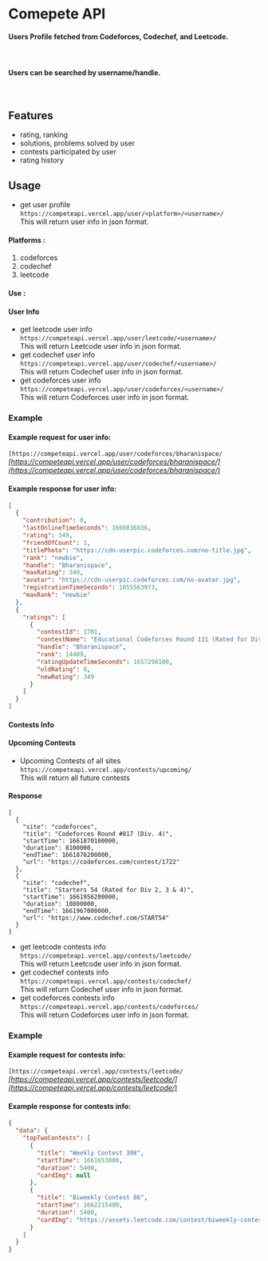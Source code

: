# Comepete API 

#### Users Profile fetched from Codeforces, Codechef, and Leetcode.
<br>

#### Users can be searched by username/handle.
<br>

## Features
- rating, ranking 
- solutions, problems solved by user
- contests participated by user
- rating history

## Usage
- get user profile<br>
```https://competeapi.vercel.app/user/<platform>/<username>/```<br>
    This will return user info in json format.

#### **Platforms :**
1. codeforces<br>
2. codechef<br>
3. leetcode<br>

#### **Use :**

#### User Info
- get leetcode user info<br>
```https://competeapi.vercel.app/user/leetcode/<username>/```<br>
    This will return Leetcode user info in json format.
- get codechef user info<br>
```https://competeapi.vercel.app/user/codechef/<username>/```<br>
    This will return Codechef user info in json format.
- get codeforces user info<br>
```https://competeapi.vercel.app/user/codeforces/<username>/```<br>
    This will return Codeforces user info in json format.<br>

### **Example**
#### Example request for user info:
```[https://competeapi.vercel.app/user/codeforces/bharanispace/```<br>
    *[https://competeapi.vercel.app/user/codeforces/bharanispace/](https://competeapi.vercel.app/user/codeforces/bharanispace/)*

#### Example response for user info:
```json
[
  {
    "contribution": 0,
    "lastOnlineTimeSeconds": 1660836836,
    "rating": 349,
    "friendOfCount": 1,
    "titlePhoto": "https://cdn-userpic.codeforces.com/no-title.jpg",
    "rank": "newbie",
    "handle": "Bharanispace",
    "maxRating": 349,
    "avatar": "https://cdn-userpic.codeforces.com/no-avatar.jpg",
    "registrationTimeSeconds": 1655563973,
    "maxRank": "newbie"
  },
  {
    "ratings": [
      {
        "contestId": 1701,
        "contestName": "Educational Codeforces Round 131 (Rated for Div. 2)",
        "handle": "Bharanispace",
        "rank": 14409,
        "ratingUpdateTimeSeconds": 1657298100,
        "oldRating": 0,
        "newRating": 349
      }
    ]
  }
]

```

#### Contests Info

#### Upcoming Contests
- Upcoming Contests of all sites
```https://competeapi.vercel.app/contests/upcoming/```<br>
    This will return all future contests
    
#### Response
```
[
  {
    "site": "codeforces",
    "title": "Codeforces Round #817 (Div. 4)",
    "startTime": 1661870100000,
    "duration": 8100000,
    "endTime": 1661878200000,
    "url": "https://codeforces.com/contest/1722"
  },
  {
    "site": "codechef",
    "title": "Starters 54 (Rated for Div 2, 3 & 4)",
    "startTime": 1661956200000,
    "duration": 10800000,
    "endTime": 1661967000000,
    "url": "https://www.codechef.com/START54"
  }
]
```


- get leetcode contests info<br>
```https://competeapi.vercel.app/contests/leetcode/```<br>
    This will return Leetcode user info in json format.
- get codechef contests info <br>
```https://competeapi.vercel.app/contests/codechef/```<br>
    This will return Codechef user info in json format.
- get codeforces contests info<br>
```https://competeapi.vercel.app/contests/codeforces/```<br>
    This will return Codeforces user info in json format.
    
### Example

#### Example request for contests info:
```[https://competeapi.vercel.app/contests/leetcode/```<br>
    *[https://competeapi.vercel.app/contests/leetcode/](https://competeapi.vercel.app/contests/leetcode/)*

#### Example response for contests info:
```json
{
  "data": {
    "topTwoContests": [
      {
        "title": "Weekly Contest 308",
        "startTime": 1661653800,
        "duration": 5400,
        "cardImg": null
      },
      {
        "title": "Biweekly Contest 86",
        "startTime": 1662215400,
        "duration": 5400,
        "cardImg": "https://assets.leetcode.com/contest/biweekly-contest-86/card_img_1661011324.png"
      }
    ]
  }
}

```
